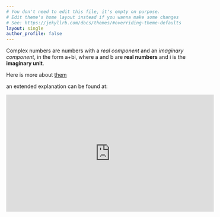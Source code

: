 ```yaml
---
# You don't need to edit this file, it's empty on purpose.
# Edit theme's home layout instead if you wanna make some changes
# See: https://jekyllrb.com/docs/themes/#overriding-theme-defaults
layout: single
author_profile: false
---
```


Complex numbers are numbers with a *real component* and an *imaginary component*, in the form a+bi, where a and b are **real numbers** and i is the **imaginary unit**.

Here is more about [them](https://en.wikipedia.org/wiki/Complex_number)

an extended explanation can be found at: 
<iframe width="560" height="315" src="https://www.youtube.com/embed/Yddjxj49C_M?si=SdoZwZhBSOI49M8c" title="YouTube video player" frameborder="0" allow="accelerometer; autoplay; clipboard-write; encrypted-media; gyroscope; picture-in-picture; web-share" referrerpolicy="strict-origin-when-cross-origin" allowfullscreen></iframe>
